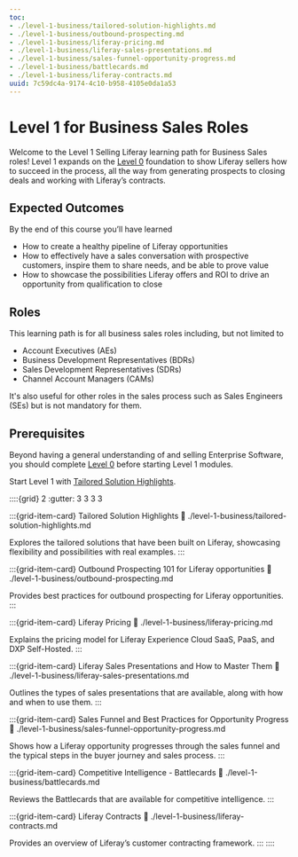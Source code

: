 ```yaml
---
toc:
- ./level-1-business/tailored-solution-highlights.md
- ./level-1-business/outbound-prospecting.md
- ./level-1-business/liferay-pricing.md
- ./level-1-business/liferay-sales-presentations.md
- ./level-1-business/sales-funnel-opportunity-progress.md
- ./level-1-business/battlecards.md
- ./level-1-business/liferay-contracts.md
uuid: 7c59dc4a-9174-4c10-b958-4105e0da1a53
---
```


# Level 1 for Business Sales Roles

Welcome to the Level 1 Selling Liferay learning path for Business Sales roles! Level 1 expands on the [Level 0](./level-0.md) foundation to show Liferay sellers how to succeed in the process, all the way from generating prospects to closing deals and working with Liferay’s contracts.

## Expected Outcomes

By the end of this course you’ll have learned

* How to create a healthy pipeline of Liferay opportunities
* How to effectively have a sales conversation with prospective customers, inspire them to share needs, and be able to prove value
* How to showcase the possibilities Liferay offers and ROI to drive an opportunity from qualification to close

## Roles

This learning path is for all business sales roles including, but not limited to

* Account Executives (AEs)
* Business Development Representatives (BDRs)
* Sales Development Representatives (SDRs)
* Channel Account Managers (CAMs)

It's also useful for other roles in the sales process such as Sales Engineers (SEs) but is not mandatory for them.

## Prerequisites

Beyond having a general understanding of and selling Enterprise Software, you should complete [Level 0](./level-0.md) before starting Level 1 modules.

Start Level 1 with [Tailored Solution Highlights](./level-1-business/tailored-solution-highlights.md).

::::{grid} 2
:gutter: 3 3 3 3

:::{grid-item-card} Tailored Solution Highlights
:link: ./level-1-business/tailored-solution-highlights.md

Explores the tailored solutions that have been built on Liferay, showcasing flexibility and possibilities with real examples.
:::

:::{grid-item-card} Outbound Prospecting 101 for Liferay opportunities
:link: ./level-1-business/outbound-prospecting.md

Provides best practices for outbound prospecting for Liferay opportunities.
:::

:::{grid-item-card} Liferay Pricing
:link: ./level-1-business/liferay-pricing.md

Explains the pricing model for Liferay Experience Cloud SaaS, PaaS, and DXP Self-Hosted.
:::

:::{grid-item-card} Liferay Sales Presentations and How to Master Them
:link: ./level-1-business/liferay-sales-presentations.md

Outlines the types of sales presentations that are available, along with how and when to use them.
:::

:::{grid-item-card} Sales Funnel and Best Practices for Opportunity Progress
:link: ./level-1-business/sales-funnel-opportunity-progress.md

Shows how a Liferay opportunity progresses through the sales funnel and the typical steps in the buyer journey and sales process.
:::

:::{grid-item-card} Competitive Intelligence - Battlecards
:link: ./level-1-business/battlecards.md

Reviews the Battlecards that are available for competitive intelligence.
:::

:::{grid-item-card} Liferay Contracts
:link: ./level-1-business/liferay-contracts.md

Provides an overview of Liferay’s customer contracting framework.
:::
::::
